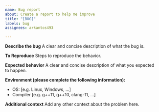 ```yaml
---
name: Bug report
about: Create a report to help me improve
title: "[BUG]"
labels: bug
assignees: arkantos493

---
```


**Describe the bug**
A clear and concise description of what the bug is.

**To Reproduce**
Steps to reproduce the behavior.

**Expected behavior**
A clear and concise description of what you expected to happen.

**Environment (please complete the following information):**
 - OS: [e.g. Linux, Windows, ...]
 - Compiler [e.g. g++11, g++10, clang-11, ...]

**Additional context**
Add any other context about the problem here.
